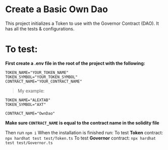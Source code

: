# Create a Basic Own Dao

This project initializes a Token to use with the Governor Contract (DAO).
It has all the tests & configurations.

# To test:

**First create a .env file in the root of the project with the following:**
```
TOKEN_NAME="YOUR_TOKEN_NAME"
TOKEN_SYMBOL="YOUR_TOKEN_SYMBOL"
CONTRACT_NAME="YOUR_CONTRACT_NAME"
```
> My example:
```
TOKEN_NAME="ALEXTAB"
TOKEN_SYMBOL="AXT"

CONTRACT_NAME="OwnDao"
```
**Make sure `CONTRACT_NAME` is equal to the contract name in the solidity file**

Then run `npm i`
When the installation is finished run:
To test **Token** contract: `npx hardhat test test/Token.ts`
To test **Governor** contract: `npx hardhat test test/Governor.ts`